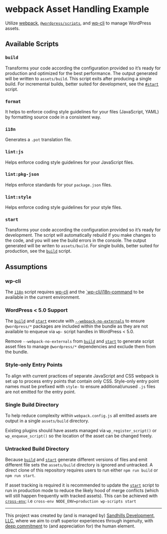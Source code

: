 # webpack Asset Handling Example

Utilize [webpack](https://webpack.js.org/), [`@wordpress/scripts`](https://www.npmjs.com/package/@wordpress/scripts), and [wp-cli](https://wp-cli.org/) to manage WordPress assets.

## Available Scripts

### `build`

Transforms your code according the configuration provided so it’s ready for production and optimized for the best performance. The output generated will be written to `assets/build`. This script exits after producing a single build. For incremental builds, better suited for development, see the [`#start`](start) script.

### `format`

It helps to enforce coding style guidelines for your files (JavaScript, YAML) by formatting source code in a consistent way.

### `i18n`

Generates a `.pot` translation file.

### `lint:js`

Helps enforce coding style guidelines for your JavaScript files.

### `lint:pkg-json`

Helps enforce standards for your `package.json` files.

### `lint:style`

Helps enforce coding style guidelines for your style files.

### `start`

Transforms your code according the configuration provided so it’s ready for development. The script will automatically rebuild if you make changes to the code, and you will see the build errors in the console. The output generated will be writen to `assets/build`. For single builds, better suited for production, see the [`build`](#build) script.

## Assumptions

### wp-cli

The [`i18n`](#i18n) script requires [wp-cli](https://wp-cli.org) and the [`wp-cli/i18n-command](https://github.com/wp-cli/i18n-command) to be available in the current environment.

### WordPress < 5.0 Support

The [`build`](#build) and [`start`](#start) execute with [`--webpack-no-externals`](https://github.com/WordPress/gutenberg/tree/trunk/packages/scripts#build) to ensure `@wordpress/*` packages are included within the bundle as they are not available to enqueue via `wp-` script handles in WordPress < 5.0.

Remove `--webpack-no-externals` from [`build`](#build) and [`start`](#start) to generate script asset files to manage `@wordpress/*` dependencies and exclude them from the bundle.

### Style-only Entry Points

To align with current practices of separate JavaScript and CSS webpack is set up to process entry points that contain only CSS. Style-only entry point names must be prefixed with `style-` to ensure additional/unused `.js` files are not emitted for the entry point.

### Single Build Directory

To help reduce complexity within `webpack.config.js` all emitted assets are output in a single `assets/build` directory.

Existing plugins should have assets managed via `wp_register_script()` or `wp_enqueue_script()` so the location of the asset can be changed freely.

### Untracked Build Directory

Because [`build`](#build) and [`start`](#start) generate different versions of files and emit different file sets the `assets/build` directory is ignored and untracked. A direct clone of this repository requires users to run either `npm run build` or `npm run start`.

If asset tracking is required it is recommended to update the [`start`](#start) script to run in production mode to reduce the likely hood of merge conflicts (which will still happen frequently with tracked assets). This can be achieved with [`cross-env`](https://www.npmjs.com/package/cross-env); i.e `cross-env NODE_ENV=production wp-scripts start`

---

This project was created by (and is managed by) <a href="https://sandhillsdev.com">Sandhills Development, LLC</a>, where we aim to craft superior experiences through ingenuity, with <a href="https://sandhillsdev.com/commitments/">deep commitment</a> to (and appreciation for) the human element.

